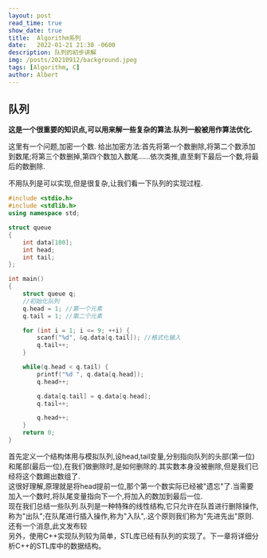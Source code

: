 ```yaml
---
layout: post
read_time: true
show_date: true
title:  Algorithm系列
date:   2022-01-21 21:30 -0600
description: 队列的初步讲解
img: /posts/20210912/background.jpeg
tags: [Algorithm, C]
author: Albert
---
```


## 队列
**这是一个很重要的知识点,可以用来解一些复杂的算法.队列一般被用作算法优化.**

这里有一个问题,加密一个数.
给出加密方法:首先将第一个数删除,将第二个数添加到数尾;将第三个数删掉,第四个数加入数尾......依次类推,直至剩下最后一个数,将最后的数删除.

不用队列是可以实现,但是很复杂,让我们看一下队列的实现过程.

```cpp
#include <stdio.h>
#include <stdlib.h>
using namespace std; 

struct queue
{
	int data[100];
	int head;
	int tail;
};

int main()
{
	struct queue q;
	//初始化队列
	q.head = 1; //第一个元素
	q.tail = 1; //第二个元素

	for (int i = 1; i <= 9; ++i) {
		scanf("%d", &q.data[q.tail]); //格式化输入
		q.tail++;
	}

	while(q.head < q.tail) {
		printf("%d ", q.data[q.head]);
		q.head++;

		q.data[q.tail] = q.data[q.head];
		q.tail++;

		q.head++;
	}
	return 0;
}
```

首先定义一个结构体用与模拟队列,设head,tail变量,分别指向队列的头部(第一位)和尾部(最后一位),在我们做删除时,是如何删除的.其实数本身没被删除,但是我们已经将这个数踢出数组了.  
这很好理解,原理就是将head提前一位,那个第一个数实际已经被"遗忘"了.当需要加入一个数时,将队尾变量指向下一个,将加入的数加到最后一位.  
现在我们总结一些队列.队列是一种特殊的线性结构,它只允许在队首进行删除操作,称为"出队";在队尾进行插入操作,称为"入队",.这个原则我们称为"先进先出"原则.    
还有一个消息,此文发布较  
另外，使用C++实现队列较为简单，STL库已经有队列的实现了。下一章将详细分析C++的STL库中的数据结构。
